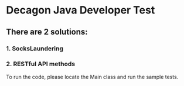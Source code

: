 # Decagon Java Developer Test
## There are 2 solutions:
### 1. SocksLaundering
### 2. RESTful API methods

To run the code, please locate the Main class and run the sample tests.
